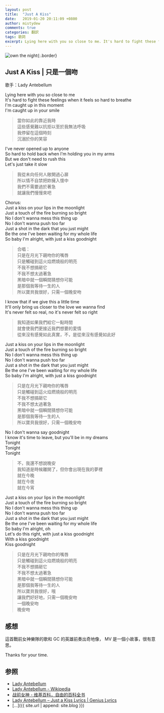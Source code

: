 ```yaml
---
layout: post
title:  "Just A Kiss"
date:   2019-01-20 20:11:09 +0800
author: mistydew
comments: true
categories: 翻訳
tags: 歌詞
excerpt: Lying here with you so close to me. It's hard to fight these feelings when it feels so hard to breathe. I'm caught up in this moment. I'm caught up in your smile.
---
```

![own the night](https://raw.githubusercontent.com/mistydew/misc/master/cover/own%20the%20night.jpg){:.border}

## Just A Kiss | 只是一個吻

歌手：Lady Antebellum

Lying here with you so close to me<br>
It's hard to fight these feelings when it feels so hard to breathe<br>
I'm caught up in this moment<br>
I'm caught up in your smile

> 當你如此的靠近我時<br>
> 這些感覺難以抗拒以至於我無法呼吸<br>
> 我停留在這個時刻<br>
> 沉溺於你的笑容

I've never opened up to anyone<br>
So hard to hold back when I'm holding you in my arms<br>
But we don't need to rush this<br>
Let's just take it slow

> 我從未向任何人敞開過心扉<br>
> 所以情不自禁把妳擁入懷中<br>
> 我們不需要過於著急<br>
> 就讓我們慢慢來吧

Chorus:<br>
Just a kiss on your lips in the moonlight<br>
Just a touch of the fire burning so bright<br>
No I don't wanna mess this thing up<br>
No I don't wanna push too far<br>
Just a shot in the dark that you just might<br>
Be the one I've been waiting for my whole life<br>
So baby I'm alright, with just a kiss goodnight

> 合唱：<br>
> 只是在月光下親吻你的嘴唇<br>
> 只是觸碰到這火焰燃燒般的明亮<br>
> 不我不想搞砸它<br>
> 不我不想太過著急<br>
> 黑暗中就一個瞬間猜想你可能<br>
> 是那個我等待一生的人<br>
> 所以寶貝我很好，只需一個晚安吻

I know that if we give this a little time<br>
It'll only bring us closer to the love we wanna find<br>
It's never felt so real, no it's never felt so right

> 我知道如果我們給它一點時間<br>
> 就會使我們更接近我們想要的愛情<br>
> 從來沒有感覺如此真實，不，是從來沒有感覺如此好

Just a kiss on your lips in the moonlight<br>
Just a touch of the fire burning so bright<br>
No I don't wanna mess this thing up<br>
No I don't wanna push too far<br>
Just a shot in the dark that you just might<br>
Be the one I've been waiting for my whole life<br>
So baby I'm alright, with just a kiss goodnight

> 只是在月光下親吻你的嘴唇<br>
> 只是觸碰到這火焰燃燒般的明亮<br>
> 不我不想搞砸它<br>
> 不我不想太過著急<br>
> 黑暗中就一個瞬間猜想你可能<br>
> 是那個我等待一生的人<br>
> 所以寶貝我很好，只需一個晚安吻

No I don't wanna say goodnight<br>
I know it's time to leave, but you'll be in my dreams<br>
Tonight<br>
Tonight<br>
Tonight

> 不，我還不想說晚安<br>
> 我知道是時候離開了，但你會出現在我的夢裡<br>
> 就在今晚<br>
> 就在今夜<br>
> 就在今宵

Just a kiss on your lips in the moonlight<br>
Just a touch of the fire burning so bright<br>
No I don't wanna mess this thing up<br>
No I don't wanna push too far<br>
Just a shot in the dark that you just might<br>
Be the one I've been waiting for my whole life<br>
So baby I'm alright, oh<br>
Let's do this right, with just a kiss goodnight<br>
With a kiss goodnight<br>
Kiss goodnight

> 只是在月光下親吻你的嘴唇<br>
> 只是觸碰到這火焰燃燒般的明亮<br>
> 不我不想搞砸它<br>
> 不我不想太過著急<br>
> 黑暗中就一個瞬間猜想你可能<br>
> 是那個我等待一生的人<br>
> 所以寶貝我很好，哦<br>
> 讓我們好好地，只需一個晚安吻<br>
> 一個晚安吻<br>
> 晚安吻

## 感想

這首戰前女神樂隊的歌和 GC 的英雄前奏出奇地像，
MV 是一個小故事，很有意思。

Thanks for your time.

## 参照
* [Lady Antebellum](https://www.ladyantebellum.com)
* [Lady Antebellum - Wikipedia](https://en.wikipedia.org/wiki/Lady_Antebellum)
* [战前女神 - 维基百科，自由的百科全书](https://zh.wikipedia.org/wiki/懷舊女郎)
* [Lady Antebellum – Just a Kiss Lyrics \| Genius Lyrics](https://genius.com/Lady-antebellum-just-a-kiss-lyrics)
* [...]({{ site.url | append: site.blog }})
